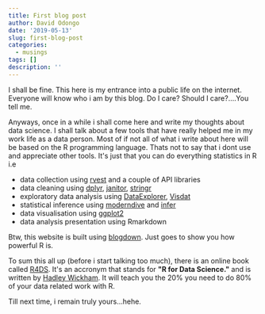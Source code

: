 ```yaml
---
title: First blog post
author: David Odongo
date: '2019-05-13'
slug: first-blog-post
categories:
  - musings
tags: []
description: ''
---
```


I shall be fine. This here is my entrance into a public life on the internet. Everyone will know who i am by this blog. Do I care? Should I care?....You tell me.

Anyways, once in a while i shall come here and write my thoughts about data science. I shall talk about a few tools that have really helped me in my work life as a data person. Most of if not all of what i write about here will be based on the R programming language. Thats not to say that i dont use and appreciate other tools. It's just that you can do everything statistics in R i.e 

* data collection using [rvest](https://rvest.tidyverse.org/) and a couple of API libraries
* data cleaning using [dplyr](https://dplyr.tidyverse.org/), [janitor](http://sfirke.github.io/janitor/), [stringr](https://stringr.tidyverse.org/index.html)
* exploratory data analysis using [DataExplorer](https://cran.r-project.org/web/packages/DataExplorer/vignettes/dataexplorer-intro.html), [Visdat](http://visdat.njtierney.com/)
* statistical inference using [moderndive](https://moderndive.com/index.html) and [infer](https://infer.netlify.com/)
* data visualisation using [ggplot2](https://ggplot2.tidyverse.org/)
* data analysis presentation using Rmarkdown
                                      
Btw, this website is built using [blogdown](https://bookdown.org/yihui/blogdown/). Just goes to show you how powerful R is.

To sum this all up (before i start talking too much), there is an online book called [R4DS](https://r4ds.had.co.nz/). It's an accronym that stands for **"R for Data Science."** and is written by [Hadley Wickham](http://hadley.nz/). It will teach you the 20% you need to do 80% of your data related work with R.

Till next time, i remain truly yours...hehe.